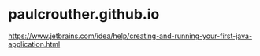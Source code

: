# paulcrouther.github.io

https://www.jetbrains.com/idea/help/creating-and-running-your-first-java-application.html
